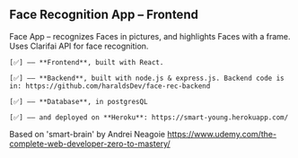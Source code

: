 ## Face Recognition App – Frontend

Face App – recognizes Faces in pictures, and highlights Faces with a frame. Uses Clarifai API for face recognition.

    [✅] –– **Frontend**, built with React.

    [✅] –– **Backend**, built with node.js & express.js. Backend code is in: https://github.com/haraldsDev/face-rec-backend

    [✅] –– **Database**, in postgresQL

    [✅] –– and deployed on **Heroku**: https://smart-young.herokuapp.com/

Based on 'smart-brain' by Andrei Neagoie https://www.udemy.com/the-complete-web-developer-zero-to-mastery/ 
